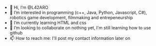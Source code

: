 - 👋 Hi, I’m @L42ARO
- 👀 I’m interested in programming (c++, Java, Python, Javascript, C#), robotics game development, filmmaking and entrepeneurship
- 🌱 I’m currently learning HTML and css
- 💞️ I’m looking to collaborate on nothing yet, I'm still learning how to use github
- 📫 How to reach me: I'll post my contact information later on

<!---
L42ARO/L42ARO is a ✨ special ✨ repository because its `README.md` (this file) appears on your GitHub profile.
You can click the Preview link to take a look at your changes.
--->
